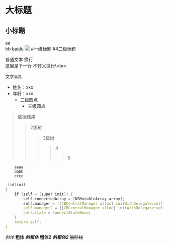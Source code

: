 大标题
===
小标题
------
aa<br>bb
[baidu](http://www.baidu.com '这是baidu')
![](http://upload.jianshu.io/users/upload_avatars/1767337/d6598cf01cbc.jpg?imageMogr2/auto-orient/strip|imageView2/1/w/300/h/300)
#一级标题
##二级标题

普通文本
换行<br>这里是下一行
不转义换行\\\<br>

文字`高亮`
* 姓名：xxx
* 年龄：xxx
    * 二级圆点
        * 三级圆点

>数据结果
>>2级树
>>>3级树
>>>>4
>>>>>5

        aaaa
        bbbb
        cccc
```c
-(id)init
{
    if (self = [super init]) {
        self.connectedArray = [NSMutableArray array];
        self.manager = [[CBCentralManager alloc] initWithDelegate:self queue:nil];
        self.manager2 = [[CBCentralManager alloc] initWithDelegate:self queue:nil];
        self.state = ConnectStateNone;
    }
    return self;
}
```

*斜体*
**粗体**
***斜粗体***
__粗体2__
___斜粗体2___
~~删除线~~


